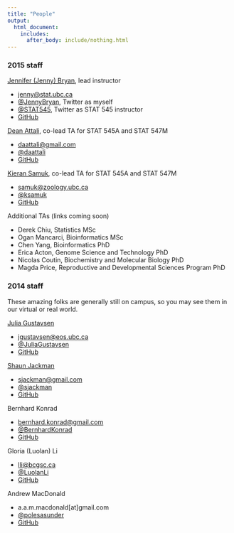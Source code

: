 ```yaml
---
title: "People"
output:
  html_document:
    includes:
      after_body: include/nothing.html
---
```


### 2015 staff

[Jennifer (Jenny) Bryan](http://www.stat.ubc.ca/~jenny/), lead instructor

  * <jenny@stat.ubc.ca>
  * [\@JennyBryan](https://twitter.com/JennyBryan), Twitter as myself 
  * [\@STAT545](https://twitter.com/STAT545), Twitter as STAT 545 instructor
  * [GitHub](https://github.com/jennybc)

[Dean Attali](http://deanattali.com), co-lead TA for STAT 545A and STAT 547M

  * <daattali@gmail.com>
  * [\@daattali](http://twitter.com/daattali)
  * [GitHub](https://github.com/daattali)

[Kieran Samuk](http://ksamuk.github.io), co-lead TA for STAT 545A and STAT 547M

  * <samuk@zoology.ubc.ca>
  * [\@ksamuk](http://twitter.com/ksamuk)
  * [GitHub](https://github.com/ksamuk)
  
Additional TAs (links coming soon)

  * Derek Chiu, Statistics MSc
  * Ogan Mancarci, Bioinformatics MSc
  * Chen Yang, Bioinformatics PhD
  * Erica Acton, Genome Science and Technology PhD
  * Nicolas Coutin, Biochemistry and Molecular Biology PhD
  * Magda Price, Reproductive and Developmental Sciences Program PhD

### 2014 staff

These amazing folks are generally still on campus, so you may see them in our virtual or real world.

[Julia Gustavsen](http://www.juliagustavsen.com)

  * <jgustavsen@eos.ubc.ca>
  * [\@JuliaGustavsen](http://twitter.com/JuliaGustavsen)
  * [GitHub](https://github.com/jooolia)

[Shaun Jackman](http://sjackman.ca)

  * <sjackman@gmail.com>
  * [\@sjackman](http://twitter.com/sjackman)
  * [GitHub](https://github.com/sjackman)

Bernhard Konrad

  * <bernhard.konrad@gmail.com>
  * [\@BernhardKonrad](https://twitter.com/BernhardKonrad)
  * [GitHub](https://github.com/BernhardKonrad)

Gloria (Luolan) Li

  * <lli@bcgsc.ca>
  * [\@LuolanLi](https://twitter.com/LuolanLi)
  * [GitHub](https://github.com/gloriali)

Andrew MacDonald

  * a.a.m.macdonald[at]gmail.com
  * [\@polesasunder](https://twitter.com/polesasunder)
  * [GitHub](https://github.com/aammd)

